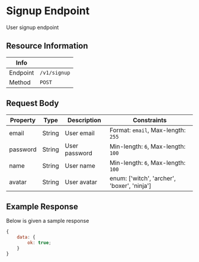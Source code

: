 # Signup Endpoint

User signup endpoint

## Resource Information

| Info     |              |
| -------- | ------------ |
| Endpoint | `/v1/signup` |
| Method   | `POST`       |

## Request Body

| Property | Type   | Description   | Constraints                                 |
| -------- | ------ | ------------- | ------------------------------------------- |
| email    | String | User email    | Format: `email`, Max-length: `255`          |
| password | String | User password | Min-length: `6`, Max-length: `100`          |
| name     | String | User name     | Min-length: `6`, Max-length: `100`          |
| avatar   | String | User avatar   | enum: ['witch', 'archer', 'boxer', 'ninja'] |

## Example Response

Below is given a sample response

```javascript
{
	data: {
		ok: true;
	}
}
```
